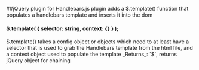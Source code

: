 ##jQuery plugin for Handlebars.js
plugin adds a $.template() function that populates a handlebars template
and inserts it into the dom

#### $.template( { selector: string, context: {} } );
$.template() takes a config object or objects which need to at least have a
selector that is used to grab the Handlebars template from the html file, and a
context object used to populate the template
_Returns_: `$`, returns jQuery object for chaining
